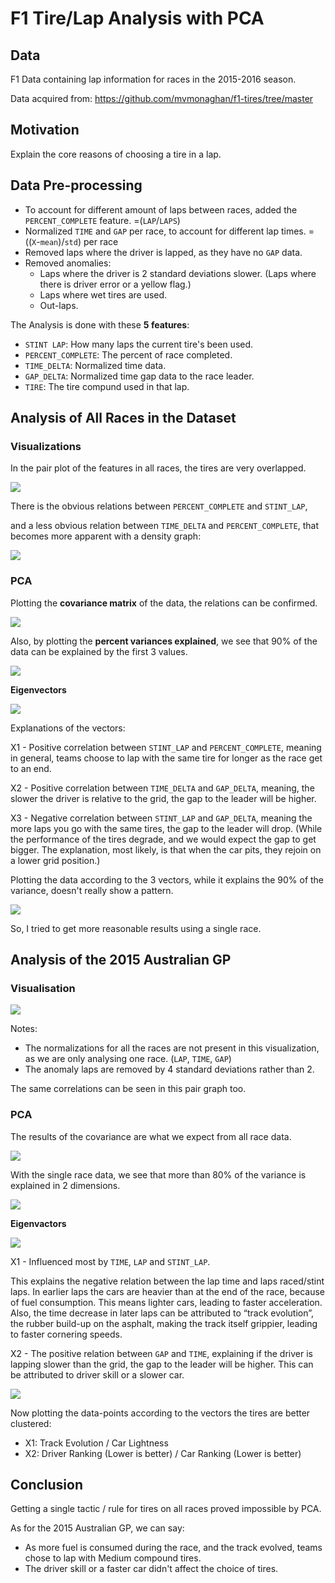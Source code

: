 # F1 Tire/Lap Analysis with PCA
## Data

F1 Data containing lap information for races in the 2015-2016 season.

Data acquired from: https://github.com/mvmonaghan/f1-tires/tree/master

## Motivation

Explain the core reasons of choosing a tire in a lap.

## Data Pre-processing

- To account for different amount of laps between races, added the `PERCENT_COMPLETE` feature. =(`LAP`/`LAPS`)
- Normalized `TIME` and `GAP` per race, to account for different lap times. =((`X`-`mean`)/`std`) per race
- Removed laps where the driver is lapped, as they have no `GAP` data.
- Removed anomalies:
  - Laps where the driver is 2 standard deviations slower. (Laps where there is driver error or a yellow flag.)
  - Laps where wet tires are used.
  - Out-laps.

The Analysis is done with these **5 features**:
- `STINT LAP`: How many laps the current tire's been used.
- `PERCENT_COMPLETE`: The percent of race completed.
- `TIME_DELTA`: Normalized time data.
- `GAP_DELTA`: Normalized time gap data to the race leader.
- `TIRE`: The tire compund used in that lap.

## Analysis of All Races in the Dataset
### Visualizations

In the pair plot of the features in all races, the tires are very overlapped.

![](https://github.com/eren-ture/F1_Tire_Lap_Analysis_PCA/blob/main/figures/All_Races/pair_plot_beforePCA.png)

There is the obvious relations between `PERCENT_COMPLETE` and `STINT_LAP`,

and a less obvious relation between `TIME_DELTA` and `PERCENT_COMPLETE`, that becomes more apparent with a density graph:

![](https://github.com/eren-ture/F1_Tire_Lap_Analysis_PCA/blob/main/figures/All_Races/time%3Aperc_comp.png)

### PCA

Plotting the **covariance matrix** of the data, the relations can be confirmed.

![](https://github.com/eren-ture/F1_Tire_Lap_Analysis_PCA/blob/main/figures/All_Races/COV_Matrix.png)

Also, by plotting the **percent variances explained**, we see that 90% of the data can be explained by the first 3 values.

![](https://github.com/eren-ture/F1_Tire_Lap_Analysis_PCA/blob/main/figures/All_Races/eigenvalues.png)

**Eigenvectors**

![](https://github.com/eren-ture/F1_Tire_Lap_Analysis_PCA/blob/main/figures/All_Races/Eigenvectors.png)

Explanations of the vectors:

X1 - Positive correlation between `STINT_LAP` and `PERCENT_COMPLETE`, meaning in general, teams choose to lap with the same tire for longer as the race get to an end.

X2 - Positive correlation between `TIME_DELTA` and `GAP_DELTA`, meaning, the slower the driver is relative to the grid, the gap to the leader will be higher.

X3 - Negative correlation between `STINT_LAP` and `GAP_DELTA`, meaning the more laps you go with the same tires, the gap to the leader will drop. (While the performance of the tires degrade, and we would expect the gap to get bigger. The explanation, most likely, is that when the car pits, they rejoin on a lower grid position.)

Plotting the data according to the 3 vectors, while it explains the 90% of the variance, doesn't really show a pattern.

![](https://github.com/eren-ture/F1_Tire_Lap_Analysis_PCA/blob/main/figures/All_Races/pair_plot_afterPCA.png)

So, I tried to get more reasonable results using a single race.

## Analysis of the 2015 Australian GP
### Visualisation

![](https://github.com/eren-ture/F1_Tire_Lap_Analysis_PCA/blob/main/figures/Australia_2015/pair_plot_beforePCA.png)

Notes:
- The normalizations for all the races are not present in this visualization, as we are only analysing one race. (`LAP`, `TIME`, `GAP`)
- The anomaly laps are removed by 4 standard deviations rather than 2.

The same correlations can be seen in this pair graph too.

### PCA

The results of the covariance are what we expect from all race data.

![](https://github.com/eren-ture/F1_Tire_Lap_Analysis_PCA/blob/main/figures/Australia_2015/COV_Matrix.png)

With the single race data, we see that more than 80% of the variance is explained in 2 dimensions.

![](https://github.com/eren-ture/F1_Tire_Lap_Analysis_PCA/blob/main/figures/Australia_2015/eigenvalues.png)

**Eigenvactors**

![](https://github.com/eren-ture/F1_Tire_Lap_Analysis_PCA/blob/main/figures/Australia_2015/eigenvectors_1.png)

X1 - Influenced most by `TIME`, `LAP` and `STINT_LAP`.

This explains the negative relation between the lap time and laps raced/stint laps. In earlier laps the cars are heavier than at the end of the race, because of fuel consumption. This means lighter cars, leading to faster acceleration. Also, the time decrease in later laps can be attributed to “track evolution”, the rubber build-up on the asphalt, making the track itself grippier, leading to faster cornering speeds.

X2 - The positive relation between `GAP` and `TIME`, explaining if the driver is lapping slower than the grid, the gap to the leader will be higher. This can be attributed to driver skill or a slower car.

![](https://github.com/eren-ture/F1_Tire_Lap_Analysis_PCA/blob/main/figures/Australia_2015/plot_final.png)

Now plotting the data-points according to the vectors the tires are better clustered:
- X1: Track Evolution / Car Lightness
- X2: Driver Ranking (Lower is better) / Car Ranking (Lower is better)

## Conclusion

Getting a single tactic / rule for tires on all races proved impossible by PCA.

As for the 2015 Australian GP, we can say:
- As more fuel is consumed during the race, and the track evolved, teams chose to lap with Medium compound tires.
- The driver skill or a faster car didn't affect the choice of tires.
